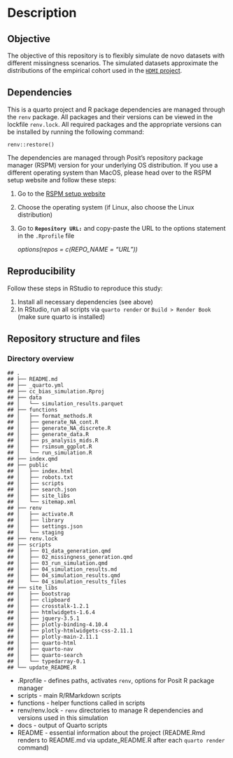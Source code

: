 # Description

## Objective

The objective of this repository is to flexibly simulate de novo
datasets with different missingness scenarios. The simulated datasets
approximate the distributions of the empirical cohort used in the
[`HDMI` project](https://gitlab-scm.partners.org/drugepi/hd-mi).

## Dependencies

This is a quarto project and R package dependencies are managed through
the `renv` package. All packages and their versions can be viewed in the
lockfile `renv.lock`. All required packages and the appropriate versions
can be installed by running the following command:

    renv::restore()

The dependencies are managed through Posit’s repository package manager
(RSPM) version for your underlying OS distribution. If you use a
different operating system than MacOS, please head over to the RSPM
setup website and follow these steps:

1.  Go to the [RSPM setup
    website](https://packagemanager.posit.co/client/#/repos/cran/setup?distribution=redhat-9)

2.  Choose the operating system (if Linux, also choose the Linux
    distribution)

3.  Go to **`Repository URL:`** and copy-paste the URL to the options
    statement in the `.Rprofile` file

    *options(repos = c(REPO\_NAME = “URL”))*

## Reproducibility

Follow these steps in RStudio to reproduce this study:

1.  Install all necessary dependencies (see above)
2.  In RStudio, run all scripts via `quarto render` or
    `Build > Render Book` (make sure quarto is installed)

## Repository structure and files

### Directory overview

    ## .
    ## ├── README.md
    ## ├── _quarto.yml
    ## ├── cc_bias_simulation.Rproj
    ## ├── data
    ## │   └── simulation_results.parquet
    ## ├── functions
    ## │   ├── format_methods.R
    ## │   ├── generate_NA_cont.R
    ## │   ├── generate_NA_discrete.R
    ## │   ├── generate_data.R
    ## │   ├── ps_analysis_mids.R
    ## │   ├── rsimsum_ggplot.R
    ## │   └── run_simulation.R
    ## ├── index.qmd
    ## ├── public
    ## │   ├── index.html
    ## │   ├── robots.txt
    ## │   ├── scripts
    ## │   ├── search.json
    ## │   ├── site_libs
    ## │   └── sitemap.xml
    ## ├── renv
    ## │   ├── activate.R
    ## │   ├── library
    ## │   ├── settings.json
    ## │   └── staging
    ## ├── renv.lock
    ## ├── scripts
    ## │   ├── 01_data_generation.qmd
    ## │   ├── 02_missingness_generation.qmd
    ## │   ├── 03_run_simulation.qmd
    ## │   ├── 04_simulation_results.md
    ## │   ├── 04_simulation_results.qmd
    ## │   └── 04_simulation_results_files
    ## ├── site_libs
    ## │   ├── bootstrap
    ## │   ├── clipboard
    ## │   ├── crosstalk-1.2.1
    ## │   ├── htmlwidgets-1.6.4
    ## │   ├── jquery-3.5.1
    ## │   ├── plotly-binding-4.10.4
    ## │   ├── plotly-htmlwidgets-css-2.11.1
    ## │   ├── plotly-main-2.11.1
    ## │   ├── quarto-html
    ## │   ├── quarto-nav
    ## │   ├── quarto-search
    ## │   └── typedarray-0.1
    ## └── update_README.R

-   .Rprofile - defines paths, activates `renv`, options for Posit R
    package manager
-   scripts - main R/RMarkdown scripts
-   functions - helper functions called in scripts
-   renv/renv.lock - `renv` directories to manage R dependencies and
    versions used in this simulation
-   docs - output of Quarto scripts
-   README - essential information about the project (README.Rmd renders
    to README.md via update\_README.R after each `quarto render`
    command)
